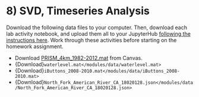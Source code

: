 # 8) SVD, Timeseries Analysis


Download the following data files to your computer. Then, download each lab activity notebook, and upload them all to your JupyterHub [following the instructions here](/resources/b-learning-jupyter.md). Work through these activities before starting on the homework assignment.

* Download [PRISM_4km_1982-2012.mat](https://canvas.uw.edu/courses/1661634/files/folder/Data?preview=109446419) from Canvas.
* {Download}`waterlevel.mat</modules/data/waterlevel.mat>`
* {Download}`iButtons_2008-2010.mat</modules/data/iButtons_2008-2010.mat>`
* {Download}`North_Fork_American_River_CA_18020128.json</modules/data/North_Fork_American_River_CA_18020128.json>`

